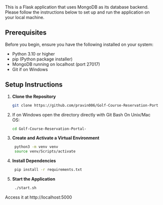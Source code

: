 This is a Flask application that uses MongoDB as its database backend. Please follow the instructions below to set up and run the application on your local machine.

## Prerequisites

Before you begin, ensure you have the following installed on your system:
- Python 3.10 or higher
- pip (Python package installer)
- MongoDB running on localhost (port 27017)
- Git if on Windows

## Setup Instructions

1. **Clone the Repository**
   ```bash
   git clone https://github.com/pravin006/Golf-Course-Reservation-Portal-.git

2. If on Windows open the directory directly with Git Bash
   On Unix/Mac OS:
   ```bash
   cd Golf-Course-Reservation-Portal-
   
5. **Create and Activate a Virtual Environment**
   ```bash
    python3 -m venv venv
    source venv/Scripts/activate
   
6. **Install Dependencies**
   ```bash
    pip install -r requirements.txt

7. **Start the Application**
   ```bash
    ./start.sh

Access it at http://localhost:5000

